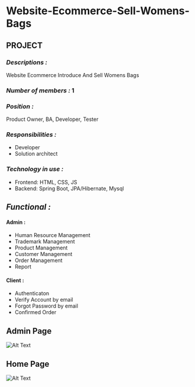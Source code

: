 # Website-Ecommerce-Sell-Womens-Bags
## PROJECT
### *Descriptions :* 
Website Ecommerce Introduce And Sell Womens Bags
### *Number of members :* 1
### *Position :* 
Product Owner, BA, Developer, Tester
### *Responsibilities :* 
- Developer
- Solution architect
### *Technology in use :* 
- Frontend: HTML, CSS, JS
- Backend: Spring Boot, JPA/Hibernate, Mysql
## *Functional :*
#### Admin :
- Human Resource Management
- Trademark Management
- Product Management
- Customer Management
- Order Management
- Report
#### Client :
- Authenticaton
- Verify Account by email
- Forgot Password by email
- Confirmed Order 

## Admin Page
![Alt Text](https://github.com/thanhvinh941/Website-Ecommerce-Sell-Womens-Bags/blob/master/sql/Admin.png)
## Home Page
![Alt Text](https://github.com/thanhvinh941/Website-Ecommerce-Sell-Womens-Bags/blob/master/sql/HomePage.png)
